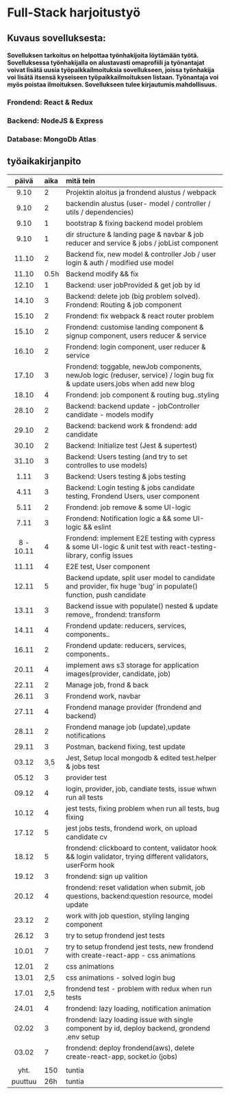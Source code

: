 # Full-Stack harjoitustyö

## Kuvaus sovelluksesta:

#### Sovelluksen tarkoitus on helpottaa työnhakijoita löytämään työtä. Sovelluksessa työnhakijalla on alustavasti omaprofiili ja työnantajat voivat lisätä uusia työpaikkailmoituksia sovellukseen, joissa työnhakija voi lisätä itsensä kyseiseen työpaikkailmoituksen listaan. Työnantaja voi myös poistaa ilmoituksen. Sovellukseen tulee kirjautumis mahdollisuus.

### Frondend: React & Redux

### Backend: NodeJS & Express

### Database: MongoDb Atlas

## työaikakirjanpito

|   päivä   | aika | mitä tein                                                                                                                    |
| :-------: | :--- | :--------------------------------------------------------------------------------------------------------------------------- |
|   9.10    | 2    | Projektin aloitus ja frondend alustus / webpack                                                                              |
|   9.10    | 2    | backendin alustus (user- model / controller / utils / dependencies)                                                          |
|   9.10    | 1    | bootstrap & fixing backend model problem                                                                                     |
|   9.10    | 1    | dir structure & landing page & navbar & job reducer and service & jobs / jobList component                                   |
|   11.10   | 2    | Backend fix, new model & controller Job / user login & auth / modified use model                                             |
|   11.10   | 0.5h | Backend modify && fix                                                                                                        |
|   12.10   | 1    | Backend: user jobProvided & get job by id                                                                                    |
|   14.10   | 3    | Backend: delete job (big problem solved). Frondend: Routing & job component                                                  |
|   15.10   | 2    | Frondend: fix webpack & react router problem                                                                                 |
|   15.10   | 2    | Frondend: customise landing component & signup component, users reducer & service                                            |
|   16.10   | 2    | Frondend: login component, user reducer & service                                                                            |
|   17.10   | 3    | Frondend: toggable, newJob components, newJob logic (reduser, service) / login bug fix & update users.jobs when add new blog |
|   18.10   | 4    | Frondend: job component & routing bug..styling                                                                               |
|   28.10   | 2    | Backend: backend update - jobController candidate - models modify                                                            |
|   29.10   | 2    | Backend: backend work & frondend: add candidate                                                                              |
|   30.10   | 2    | Backend: Initialize test (Jest & supertest)                                                                                  |
|   31.10   | 3    | Backend: Users testing (and try to set controlles to use models)                                                             |
|   1.11    | 3    | Backend: Users testing & jobs testing                                                                                        |
|   4.11    | 3    | Backend: Login testing & jobs candidate testing, Frondend Users, user component                                              |
|   5.11    | 2    | Frondend: job remove & some UI-logic                                                                                         |
|   7.11    | 3    | Frondend: Notification logic a && some UI-logic && eslint                                                                    |
| 8 - 10.11 | 4    | Frondend: implement E2E testing with cypress & some UI-logic & unit test with react-testing-library, config issues           |
|   11.11   | 4    | E2E test, User component                                                                                                     |
|   12.11   | 5    | Backend update, split user model to candidate and provider, fix huge 'bug' in populate() function, push candidate            |
|   13.11   | 3    | Backend issue with populate() nested & update remove,, frondend: transform                                                   |
|   14.11   | 4    | Frondend update: reducers, services, components..                                                                            |
|   16.11   | 2    | Frondend update: reducers, services, components..                                                                            |
|   20.11   | 4    | implement aws s3 storage for application images(provider, candidate, job)                                                    |
|   22.11   | 2    | Manage job, frond & back                                                                                                     |
|   26.11   | 3    | Frondend work, navbar                                                                                                        |
|   27.11   | 4    | Frondend manage provider (frondend and backend)                                                                              |
|   28.11   | 2    | Frondend manage job (update),update notifications                                                                            |
|   29.11   | 3    | Postman, backend fixing, test update                                                                                         |
|   03.12   | 3,5  | Jest, Setup local mongodb & edited test.helper & jobs test                                                                   |
|   05.12   | 3    | provider test                                                                                                                |
|   09.12   | 4    | login, provider, job, candiate tests, issue whwn run all tests                                                               |
|   10.12   | 4    | jest tests, fixing problem when run all tests, bug fixing                                                                    |
|   17.12   | 5    | jest jobs tests, frondend work, on upload candidate cv                                                                       |
|   18.12   | 5    | frondend: clickboard to content, validator hook && login validator, trying different validators, userForm hook               |
|   19.12   | 3    | frondend: sign up valition                                                                                                   |
|   20.12   | 4    | frondend: reset validation when submit, job questions, backend:question resource, model update                               |
|   23.12   | 2    | work with job question, styling langing component                                                                            |
|   26.12   | 3    | try to setup frondend jest tests                                                                                             |
|   10.01   | 7    | try to setup frondend jest tests, new frondend with create-react-app - css animations                                        |
|   12.01   | 2    | css animations                                                                                                               |
|   13.01   | 2,5  | css animations - solved login bug                                                                                            |
|   17.01   | 2,5  | frondend test - problem with redux when run tests                                                                            |
|   24.01   | 4    | frondend: lazy loading, notification animation                                                                               |
|   02.02   | 3    | frondend: lazy loading issue with single component by id, deploy backend, grondend .env setup                                |
|   03.02   | 7    | frondend: deploy frondend(aws), delete create-react-app, socket.io (jobs)                                                    |
|           |      |                                                                                                                              |
|   yht.    | 150  | tuntia                                                                                                                       |
|  puuttuu  | 26h  | tuntia                                                                                                                       |
